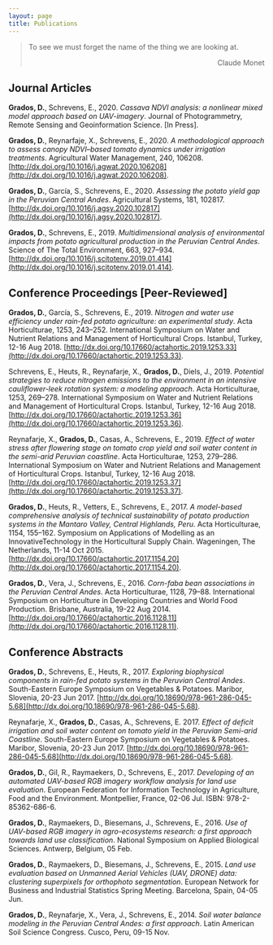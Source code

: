 ```yaml
---
layout: page
title: Publications
---
```


> To see we must forget the name of the thing we are looking at.
> <div style="text-align: right"> Claude Monet </div>

## Journal Articles

**Grados, D.**, Schrevens, E., 2020. *Cassava NDVI analysis: a nonlinear mixed model approach based on UAV-imagery*. Journal of Photogrammetry, Remote Sensing and Geoinformation Science. [In Press].

**Grados, D.**, Reynarfaje, X., Schrevens, E., 2020. *A methodological approach to assess canopy NDVI–based tomato dynamics under irrigation treatments*. Agricultural Water Management, 240, 106208. [http://dx.doi.org/10.1016/j.agwat.2020.106208](http://dx.doi.org/10.1016/j.agwat.2020.106208).

**Grados, D.**, García, S., Schrevens, E., 2020. *Assessing the potato yield gap in the Peruvian Central Andes*. Agricultural Systems, 181, 102817. [http://dx.doi.org/10.1016/j.agsy.2020.102817](http://dx.doi.org/10.1016/j.agsy.2020.102817).

**Grados, D.**, Schrevens, E., 2019. *Multidimensional analysis of environmental impacts from potato agricultural production in the Peruvian Central Andes*. Science of The Total Environment, 663, 927–934. [http://dx.doi.org/10.1016/j.scitotenv.2019.01.414](http://dx.doi.org/10.1016/j.scitotenv.2019.01.414).

## Conference Proceedings [Peer-Reviewed]

**Grados, D.**, García, S., Schrevens, E., 2019. *Nitrogen and water use efficiency under rain-fed potato agriculture: an experimental study*. Acta Horticulturae, 1253, 243–252. International Symposium on Water and Nutrient Relations and Management of Horticultural Crops. Istanbul, Turkey, 12-16 Aug 2018. [http://dx.doi.org/10.17660/actahortic.2019.1253.33](http://dx.doi.org/10.17660/actahortic.2019.1253.33).

Schrevens, E., Heuts, R., Reynafarje, X., **Grados, D.**, Diels, J., 2019. *Potential strategies to reduce nitrogen emissions to the environment in an intensive cauliflower-leek rotation system: a modeling approach*. Acta Horticulturae, 1253, 269–278. International Symposium on Water and Nutrient Relations and Management of Horticultural Crops. Istanbul, Turkey, 12-16 Aug 2018. [http://dx.doi.org/10.17660/actahortic.2019.1253.36](http://dx.doi.org/10.17660/actahortic.2019.1253.36).

Reynafarje, X., **Grados, D.**, Casas, A., Schrevens, E., 2019. *Effect of water stress after flowering stage on tomato crop yield and soil water content in the semi-arid Peruvian coastline*. Acta Horticulturae, 1253, 279–286. International Symposium on Water and Nutrient Relations and Management of Horticultural
Crops. Istanbul, Turkey, 12-16 Aug 2018. [http://dx.doi.org/10.17660/actahortic.2019.1253.37](http://dx.doi.org/10.17660/actahortic.2019.1253.37).

**Grados, D.**, Heuts, R., Vetters, E., Schrevens, E., 2017. *A model-based comprehensive analysis of technical sustainability of potato production systems in the Mantaro Valley, Central Highlands, Peru*. Acta Horticulturae, 1154, 155–162. Symposium on Applications of Modelling as an InnovativeTechnology in the Horticultural Supply Chain. Wageningen, The Netherlands, 11-14 Oct 2015. [http://dx.doi.org/10.17660/actahortic.2017.1154.20](http://dx.doi.org/10.17660/actahortic.2017.1154.20).

**Grados, D.**, Vera, J., Schrevens, E., 2016. *Corn-faba bean associations in the Peruvian Central Andes*. Acta Horticulturae, 1128, 79–88. International Symposium on Horticulture in Developing Countries and World Food Production. Brisbane, Australia, 19-22 Aug 2014. [http://dx.doi.org/10.17660/actahortic.2016.1128.11](http://dx.doi.org/10.17660/actahortic.2016.1128.11).

## Conference Abstracts

**Grados, D.**, Schrevens, E., Heuts, R., 2017. *Exploring biophysical components in rain-fed potato systems in the Peruvian Central Andes*. South-Eastern Europe Symposium on Vegetables & Potatoes. Maribor, Slovenia, 20-23 Jun 2017. [http://dx.doi.org/10.18690/978-961-286-045-5.68](http://dx.doi.org/10.18690/978-961-286-045-5.68).

Reynafarje, X., **Grados, D.**, Casas, A., Schrevens, E. 2017. *Effect of deficit irrigation and soil water content on tomato yield in the Peruvian Semi-arid Coastline*. South-Eastern Europe Symposium on Vegetables & Potatoes. Maribor, Slovenia, 20-23 Jun 2017. [http://dx.doi.org/10.18690/978-961-286-045-5.68](http://dx.doi.org/10.18690/978-961-286-045-5.68).

**Grados, D.**, Gil, R., Raymaekers, D., Schrevens, E., 2017. *Developing of an automated UAV-based RGB imagery workflow analysis for land use evaluation*. European Federation for Information Technology in Agriculture, Food and the Environment. Montpellier, France, 02-06 Jul. ISBN: 978-2-85362-686-6.

**Grados, D.**, Raymaekers, D., Biesemans, J., Schrevens, E., 2016. *Use of UAV-based RGB imagery in agro-ecosystems research: a first approach towards land use classification*. National Symposium on Applied Biological Sciences. Antwerp, Belgium, 05 Feb.

**Grados, D.**, Raymaekers, D., Biesemans, J., Schrevens, E., 2015. *Land use evaluation based on Unmanned Aerial Vehicles (UAV, DRONE) data: clustering superpixels for orthophoto segmentation*. European Network for Business and Industrial Statistics Spring Meeting. Barcelona, Spain, 04-05 Jun.

**Grados, D.**, Reynafarje, X., Vera, J., Schrevens, E., 2014. *Soil water balance modeling in the Peruvian Central Andes: a first approach*. Latin American Soil Science Congress. Cusco, Peru, 09-15 Nov.
